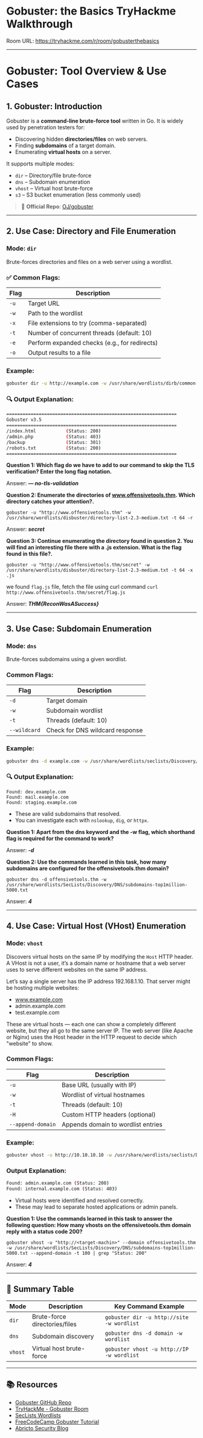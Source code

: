 # Gobuster: the Basics TryHackme Walkthrough

Room URL: https://tryhackme.com/r/room/gobusterthebasics

---
# Gobuster: Tool Overview & Use Cases

## 1. Gobuster: Introduction

Gobuster is a **command-line brute-force tool** written in Go. It is widely used by penetration testers for:

- Discovering hidden **directories/files** on web servers.
- Finding **subdomains** of a target domain.
- Enumerating **virtual hosts** on a server.

It supports multiple modes:
- `dir` – Directory/file brute-force
- `dns` – Subdomain enumeration
- `vhost` – Virtual host brute-force
- `s3` – S3 bucket enumeration (less commonly used)

> 🔗 **Official Repo**: [OJ/gobuster](https://github.com/OJ/gobuster)

---

## 2. Use Case: Directory and File Enumeration

### Mode: `dir`

Brute-forces directories and files on a web server using a wordlist.

### ✅ Common Flags:
| Flag         | Description                           |
|--------------|---------------------------------------|
| `-u`         | Target URL                            |
| `-w`         | Path to the wordlist                  |
| `-x`         | File extensions to try (comma-separated) |
| `-t`         | Number of concurrent threads (default: 10) |
| `-e`         | Perform expanded checks (e.g., for redirects) |
| `-o`         | Output results to a file              |

### Example:

```bash
gobuster dir -u http://example.com -w /usr/share/wordlists/dirb/common.txt -x php,txt,html -t 20
```

### 🔍 Output Explanation:

```bash
===============================================================
Gobuster v3.5
===============================================================
/index.html           (Status: 200)
/admin.php            (Status: 403)
/backup               (Status: 301)
/robots.txt           (Status: 200)
===============================================================
```

**Question 1: Which flag do we have to add to our command to skip the TLS verification? Enter the long flag notation.**

Answer: ***— no-tls-validation***

**Question 2: Enumerate the directories of www.offensivetools.thm. Which directory catches your attention?.**

`gobuster -u "http://www.offensivetools.thm" -w /usr/share/wordlists/disbuster/directory-list-2.3-medium.txt -t 64 -r`

Answer: ***secret***

**Question 3: Continue enumerating the directory found in question 2. You will find an interesting file there with a .js extension. What is the flag found in this file?.**

`gobuster -u "http://www.offensivetools.thm/secret" -w /usr/share/wordlists/disbuster/directory-list-2.3-medium.txt -t 64 -x .js`

we found `flag.js` file, fetch the file using curl command `curl http://www.offensivetools.thm/secret/flag.js`

Answer: ***THM{ReconWasASuccess}***

---
## 3. Use Case: Subdomain Enumeration

### Mode: `dns`

Brute-forces subdomains using a given wordlist.

### Common Flags:
| Flag         | Description                        |
|--------------|------------------------------------|
| `-d`         | Target domain                      |
| `-w`         | Subdomain wordlist                 |
| `-t`         | Threads (default: 10)              |
| `--wildcard` | Check for DNS wildcard response    |

### Example:

```bash
gobuster dns -d example.com -w /usr/share/wordlists/seclists/Discovery/DNS/subdomains-top1million-110000.txt -t 50
```
### 🔍 Output Explanation:

```
Found: dev.example.com
Found: mail.example.com
Found: staging.example.com
```

- These are valid subdomains that resolved.
- You can investigate each with `nslookup`, `dig`, or `httpx`.

**Question 1: Apart from the dns keyword and the -w flag, which shorthand flag is required for the command to work?**

Answer: ***-d***

**Question 2: Use the commands learned in this task, how many subdomains are configured for the offensivetools.thm domain?**

`gobuster dns -d offensivetools.thm -w /usr/share/wordlists/SecLists/Discovery/DNS/subdomains-top1million-5000.txt `

Answer: ***4***

---

## 4. Use Case: Virtual Host (VHost) Enumeration

### Mode: `vhost`

Discovers virtual hosts on the same IP by modifying the `Host` HTTP header. A VHost is not a user, it’s a domain name or hostname that a web server uses to serve different websites on the same IP address.

Let’s say a single server has the IP address 192.168.1.10. That server might be hosting multiple websites:

- www.example.com
- admin.example.com
- test.example.com

These are virtual hosts — each one can show a completely different website, but they all go to the same server IP. The web server (like Apache or Nginx) uses the Host header in the HTTP request to decide which "website" to show.

### Common Flags:
| Flag         | Description                        |
|--------------|------------------------------------|
| `-u`         | Base URL (usually with IP)         |
| `-w`         | Wordlist of virtual hostnames      |
| `-t`         | Threads (default: 10)              |
| `-H`         | Custom HTTP headers (optional)     |
| `--append-domain` | Appends domain to wordlist entries |

### Example:

```bash
gobuster vhost -u http://10.10.10.10 -w /usr/share/wordlists/seclists/Discovery/DNS/vhost-wordlist.txt --append-domain -t 30
```

### Output Explanation:

```bash
Found: admin.example.com (Status: 200)
Found: internal.example.com (Status: 403)
```

- Virtual hosts were identified and resolved correctly.
- These may lead to separate hosted applications or admin panels.

**Question 1: Use the commands learned in this task to answer the following question: How many vhosts on the offensivetools.thm domain reply with a status code 200?**

`gobuster vhost -u "http://<target-machin>" --domain offensivetools.thm -w /usr/share/wordlists/SecLists/Discovery/DNS/subdomains-top1million-5000.txt --append-domain -t 100 | grep "Status: 200"`

Answer: ***4***

---

## 🧪 Summary Table

| Mode     | Description                  | Key Command Example |
|----------|------------------------------|---------------------|
| `dir`    | Brute-force directories/files | `gobuster dir -u http://site -w wordlist` |
| `dns`    | Subdomain discovery           | `gobuster dns -d domain -w wordlist` |
| `vhost`  | Virtual host brute-force      | `gobuster vhost -u http://IP -w wordlist` |

---

## 📚 Resources

- [Gobuster GitHub Repo](https://github.com/OJ/gobuster)
- [TryHackMe - Gobuster Room](https://tryhackme.com)
- [SecLists Wordlists](https://github.com/danielmiessler/SecLists)
- [FreeCodeCamp Gobuster Tutorial](https://www.freecodecamp.org/news/gobuster-tutorial-find-hidden-directories-sub-domains-and-s3-buckets/)
- [Abricto Security Blog](https://abrictosecurity.com/gobuster-directory-enumerator-cheat-sheet/)


